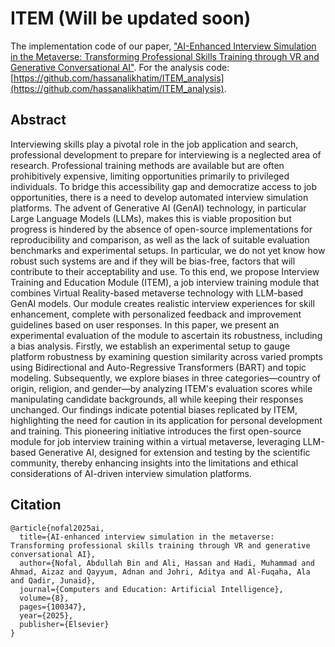 # ITEM (Will be updated soon)

The implementation code of our paper, ["AI-Enhanced Interview Simulation in the Metaverse: Transforming Professional Skills Training through VR and Generative Conversational AI"](https://www.sciencedirect.com/science/article/pii/S2666920X24001504). For the analysis code: [https://github.com/hassanalikhatim/ITEM_analysis](https://github.com/hassanalikhatim/ITEM_analysis).

## Abstract
Interviewing skills play a pivotal role in the job application and search, professional development to prepare for interviewing is a neglected area of research. Professional training methods are available but are often prohibitively expensive, limiting opportunities primarily to privileged individuals. To bridge this accessibility gap and democratize access to job opportunities, there is a need to develop automated interview simulation platforms. The advent of Generative AI (GenAI) technology, in particular Large Language Models (LLMs), makes this is viable proposition but progress is hindered by the absence of open-source implementations for reproducibility and comparison, as well as the lack of suitable evaluation benchmarks and experimental setups. In particular, we do not yet know how robust such systems are and if they will be bias-free, factors that will contribute to their acceptability and use. To this end, we propose Interview Training and Education Module (ITEM), a job interview training module that combines Virtual Reality-based metaverse technology with LLM-based GenAI models. Our module creates realistic interview experiences for skill enhancement, complete with personalized feedback and improvement guidelines based on user responses. In this paper, we present an experimental evaluation of the module to ascertain its robustness, including a bias analysis. Firstly, we establish an experimental setup to gauge platform robustness by examining question similarity across varied prompts using Bidirectional and Auto-Regressive Transformers (BART) and topic modeling. Subsequently, we explore biases in three categories—country of origin, religion, and gender—by analyzing ITEM's evaluation scores while manipulating candidate backgrounds, all while keeping their responses unchanged. Our findings indicate potential biases replicated by ITEM, highlighting the need for caution in its application for personal development and training. This pioneering initiative introduces the first open-source module for job interview training within a virtual metaverse, leveraging LLM-based Generative AI, designed for extension and testing by the scientific community, thereby enhancing insights into the limitations and ethical considerations of AI-driven interview simulation platforms.

## Citation
```
@article{nofal2025ai,
  title={AI-enhanced interview simulation in the metaverse: Transforming professional skills training through VR and generative conversational AI},
  author={Nofal, Abdullah Bin and Ali, Hassan and Hadi, Muhammad and Ahmad, Aizaz and Qayyum, Adnan and Johri, Aditya and Al-Fuqaha, Ala and Qadir, Junaid},
  journal={Computers and Education: Artificial Intelligence},
  volume={8},
  pages={100347},
  year={2025},
  publisher={Elsevier}
}
```
